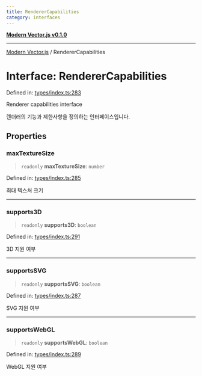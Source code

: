 ```yaml
---
title: RendererCapabilities
category: interfaces
---
```


[**Modern Vector.js v0.1.0**](../README.md)

***

[Modern Vector.js](../README.md) / RendererCapabilities

# Interface: RendererCapabilities

Defined in: [types/index.ts:283](https://github.com/miridih-jwpark02/modern-vector.js/blob/5221f2fc49f67dd4433b667bc6d0e95a648486aa/packages/core/src/core/types/index.ts#L283)

Renderer capabilities interface

렌더러의 기능과 제한사항을 정의하는 인터페이스입니다.

## Properties

### maxTextureSize

> `readonly` **maxTextureSize**: `number`

Defined in: [types/index.ts:285](https://github.com/miridih-jwpark02/modern-vector.js/blob/5221f2fc49f67dd4433b667bc6d0e95a648486aa/packages/core/src/core/types/index.ts#L285)

최대 텍스처 크기

***

### supports3D

> `readonly` **supports3D**: `boolean`

Defined in: [types/index.ts:291](https://github.com/miridih-jwpark02/modern-vector.js/blob/5221f2fc49f67dd4433b667bc6d0e95a648486aa/packages/core/src/core/types/index.ts#L291)

3D 지원 여부

***

### supportsSVG

> `readonly` **supportsSVG**: `boolean`

Defined in: [types/index.ts:287](https://github.com/miridih-jwpark02/modern-vector.js/blob/5221f2fc49f67dd4433b667bc6d0e95a648486aa/packages/core/src/core/types/index.ts#L287)

SVG 지원 여부

***

### supportsWebGL

> `readonly` **supportsWebGL**: `boolean`

Defined in: [types/index.ts:289](https://github.com/miridih-jwpark02/modern-vector.js/blob/5221f2fc49f67dd4433b667bc6d0e95a648486aa/packages/core/src/core/types/index.ts#L289)

WebGL 지원 여부
